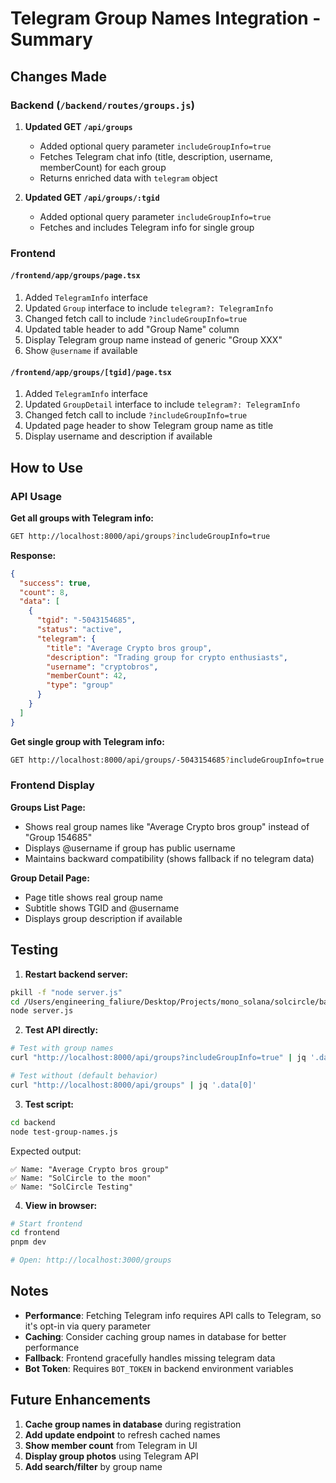 # Telegram Group Names Integration - Summary

## Changes Made

### Backend (`/backend/routes/groups.js`)

1. **Updated GET `/api/groups`** 
   - Added optional query parameter `includeGroupInfo=true`
   - Fetches Telegram chat info (title, description, username, memberCount) for each group
   - Returns enriched data with `telegram` object

2. **Updated GET `/api/groups/:tgid`**
   - Added optional query parameter `includeGroupInfo=true`
   - Fetches and includes Telegram info for single group

### Frontend

#### `/frontend/app/groups/page.tsx`
1. Added `TelegramInfo` interface
2. Updated `Group` interface to include `telegram?: TelegramInfo`
3. Changed fetch call to include `?includeGroupInfo=true`
4. Updated table header to add "Group Name" column
5. Display Telegram group name instead of generic "Group XXX"
6. Show `@username` if available

#### `/frontend/app/groups/[tgid]/page.tsx`
1. Added `TelegramInfo` interface
2. Updated `GroupDetail` interface to include `telegram?: TelegramInfo`
3. Changed fetch call to include `?includeGroupInfo=true`
4. Updated page header to show Telegram group name as title
5. Display username and description if available

## How to Use

### API Usage

**Get all groups with Telegram info:**
```bash
GET http://localhost:8000/api/groups?includeGroupInfo=true
```

**Response:**
```json
{
  "success": true,
  "count": 8,
  "data": [
    {
      "tgid": "-5043154685",
      "status": "active",
      "telegram": {
        "title": "Average Crypto bros group",
        "description": "Trading group for crypto enthusiasts",
        "username": "cryptobros",
        "memberCount": 42,
        "type": "group"
      }
    }
  ]
}
```

**Get single group with Telegram info:**
```bash
GET http://localhost:8000/api/groups/-5043154685?includeGroupInfo=true
```

### Frontend Display

**Groups List Page:**
- Shows real group names like "Average Crypto bros group" instead of "Group 154685"
- Displays @username if group has public username
- Maintains backward compatibility (shows fallback if no telegram data)

**Group Detail Page:**
- Page title shows real group name
- Subtitle shows TGID and @username
- Displays group description if available

## Testing

1. **Restart backend server:**
```bash
pkill -f "node server.js"
cd /Users/engineering_faliure/Desktop/Projects/mono_solana/solcircle/backend
node server.js
```

2. **Test API directly:**
```bash
# Test with group names
curl "http://localhost:8000/api/groups?includeGroupInfo=true" | jq '.data[0].telegram'

# Test without (default behavior)
curl "http://localhost:8000/api/groups" | jq '.data[0]'
```

3. **Test script:**
```bash
cd backend
node test-group-names.js
```

Expected output:
```
✅ Name: "Average Crypto bros group"
✅ Name: "SolCircle to the moon"
✅ Name: "SolCircle Testing"
```

4. **View in browser:**
```bash
# Start frontend
cd frontend
pnpm dev

# Open: http://localhost:3000/groups
```

## Notes

- **Performance**: Fetching Telegram info requires API calls to Telegram, so it's opt-in via query parameter
- **Caching**: Consider caching group names in database for better performance
- **Fallback**: Frontend gracefully handles missing telegram data
- **Bot Token**: Requires `BOT_TOKEN` in backend environment variables

## Future Enhancements

1. **Cache group names in database** during registration
2. **Add update endpoint** to refresh cached names
3. **Show member count** from Telegram in UI
4. **Display group photos** using Telegram API
5. **Add search/filter** by group name
